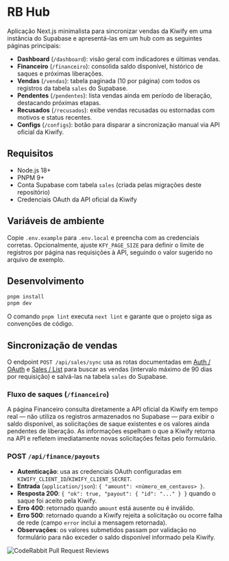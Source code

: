 # RB Hub

Aplicação Next.js minimalista para sincronizar vendas da Kiwify em uma instância do Supabase e apresentá-las em um hub com as seguintes páginas principais:

- **Dashboard** (`/dashboard`): visão geral com indicadores e últimas vendas.
- **Financeiro** (`/financeiro`): consolida saldo disponível, histórico de saques e próximas liberações.
- **Vendas** (`/vendas`): tabela paginada (10 por página) com todos os registros da tabela `sales` do Supabase.
- **Pendentes** (`/pendentes`): lista vendas ainda em período de liberação, destacando próximas etapas.
- **Recusados** (`/recusados`): exibe vendas recusadas ou estornadas com motivos e status recentes.
- **Configs** (`/configs`): botão para disparar a sincronização manual via API oficial da Kiwify.

## Requisitos

- Node.js 18+
- PNPM 9+
- Conta Supabase com tabela `sales` (criada pelas migrações deste repositório)
- Credenciais OAuth da API oficial da Kiwify

## Variáveis de ambiente

Copie `.env.example` para `.env.local` e preencha com as credenciais corretas. Opcionalmente, ajuste `KFY_PAGE_SIZE` para definir o limite de registros por página nas requisições à API, seguindo o valor sugerido no arquivo de exemplo.

## Desenvolvimento

```bash
pnpm install
pnpm dev
```

O comando `pnpm lint` executa `next lint` e garante que o projeto siga as convenções de código.

## Sincronização de vendas

O endpoint `POST /api/sales/sync` usa as rotas documentadas em [Auth / OAuth](https://docs.kiwify.com.br/api-reference/auth/oauth) e [Sales / List](https://docs.kiwify.com.br/api-reference/sales/list) para buscar as vendas (intervalo máximo de 90 dias por requisição) e salvá-las na tabela `sales` do Supabase.

### Fluxo de saques (`/financeiro`)

A página Financeiro consulta diretamente a API oficial da Kiwify em tempo real — não utiliza os registros armazenados no Supabase — para exibir o saldo disponível, as solicitações de saque existentes e os valores ainda pendentes de liberação. As informações espelham o que a Kiwify retorna na API e refletem imediatamente novas solicitações feitas pelo formulário.

### POST `/api/finance/payouts`

- **Autenticação**: usa as credenciais OAuth configuradas em `KIWIFY_CLIENT_ID`/`KIWIFY_CLIENT_SECRET`.
- **Entrada** (`application/json`): `{ "amount": <número_em_centavos> }`.
- **Resposta 200**: `{ "ok": true, "payout": { "id": "..." } }` quando o saque foi aceito pela Kiwify.
- **Erro 400**: retornado quando `amount` está ausente ou é inválido.
- **Erro 500**: retornado quando a Kiwify rejeita a solicitação ou ocorre falha de rede (campo `error` inclui a mensagem retornada).
- **Observações**: os valores submetidos passam por validação no formulário para não exceder o saldo disponível informado pela Kiwify.

![CodeRabbit Pull Request Reviews](https://img.shields.io/coderabbit/prs/github/leoxavier3914-arch/rb?utm_source=oss&utm_medium=github&utm_campaign=leoxavier3914-arch%2Frb&labelColor=171717&color=FF570A&link=https%3A%2F%2Fcoderabbit.ai&label=CodeRabbit+Reviews)
